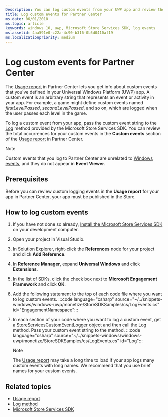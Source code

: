 ```yaml
---
Description: You can log custom events from your UWP app and review those events in the Usage report in Partner Center.
title: Log custom events for Partner Center
ms.date: 06/01/2018
ms.topic: article
keywords: windows 10, uwp, Microsoft Store Services SDK, log events
ms.assetid: 4aa591e0-c22a-4c90-b316-0b5d0410af19
ms.localizationpriority: medium
---
```

# Log custom events for Partner Center

The [Usage report](../publish/usage-report.md) in Partner Center lets you get info about custom events that you've defined in your Universal Windows Platform (UWP) app. A custom event is an arbitrary string that represents an event or activity in your app. For example, a game might define custom events named *firstLevelPassed*, *secondLevelPassed*, and so on, which are logged when the user passes each level in the game.

To log a custom event from your app, pass the custom event string to the [Log](/uwp/api/microsoft.services.store.engagement.storeservicescustomeventlogger.log) method provided by the Microsoft Store Services SDK. You can review the total occurrences for your custom events in the **Custom events** section of the [Usage report](../publish/usage-report.md) in Partner Center.

> [!NOTE]
> Custom events that you log to Partner Center are unrelated to [Windows events](/windows/desktop/Events/windows-events), and they do not appear in **Event Viewer**.

## Prerequisites

Before you can review custom logging events in the **Usage report** for your app in Partner Center, your app must be published in the Store.

## How to log custom events

1. If you have not done so already, [Install the Microsoft Store Services SDK](microsoft-store-services-sdk.md#install-the-sdk) on your development computer.

2. Open your project in Visual Studio.

3. In Solution Explorer, right-click the **References** node for your project and click **Add Reference**.

4. In **Reference Manager**, expand **Universal Windows** and click **Extensions**.

5. In the list of SDKs, click the check box next to **Microsoft Engagement Framework** and click **OK**.

6. Add the following statement to the top of each code file where you want to log custom events.
    :::code language="csharp" source="~/../snippets-windows/windows-uwp/monetize/StoreSDKSamples/cs/LogEvents.cs" id="EngagementNamespace":::

7. In each section of your code where you want to log a custom event, get a [StoreServicesCustomEventLogger](/uwp/api/microsoft.services.store.engagement.storeservicescustomeventlogger.log) object and then call the [Log](/uwp/api/microsoft.services.store.engagement.storeservicescustomeventlogger.log) method. Pass your custom event string to the method.
    :::code language="csharp" source="~/../snippets-windows/windows-uwp/monetize/StoreSDKSamples/cs/LogEvents.cs" id="Log":::

    > [!NOTE]
    > The [Usage report](../publish/usage-report.md) may take a long time to load if your app logs many custom events with long names. We recommend that you use brief names for your custom events. 

## Related topics

* [Usage report](../publish/usage-report.md)
* [Log method](/uwp/api/microsoft.services.store.engagement.storeservicescustomeventlogger.log)
* [Microsoft Store Services SDK](./microsoft-store-services-sdk.md)
